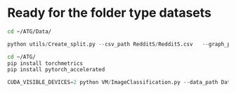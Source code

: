 # Ready for the folder type datasets
```bash
cd ~/ATG/Data/
```
```python
python utils/Create_split.py --csv_path RedditS/RedditS.csv   --graph_path RedditS/RedditSGraph.pt  --photos_path RedditS/RedditSImages/ --save_path RedditS/ImageTask/  
```
```bash
cd ~/ATG/
pip install torchmetrics
pip install pytorch_accelerated
```
```python
CUDA_VISIBLE_DEVICES=2 python VM/ImageClassification.py --data_path Data/RedditS/ImageTask/  --model_name timm/vit_base_patch16_clip_224.openai --image_size 224
```
